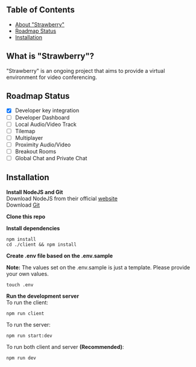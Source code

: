 ## Table of Contents
- [About "Strawberry"](#what-is-strawberry)
- [Roadmap Status](#roadmap-status)
- [Installation](#installation)

## What is "Strawberry"?
"Strawberry" is an ongoing project that aims to provide a virtual environment for video conferencing.

## Roadmap Status
- [x] Developer key integration
- [ ] Developer Dashboard
- [ ] Local Audio/Video Track
- [ ] Tilemap
- [ ] Multiplayer
- [ ] Proximity Audio/Video
- [ ] Breakout Rooms
- [ ] Global Chat and Private Chat

## Installation
**Install NodeJS and Git** <br />
Download NodeJS from their official [website](https://nodejs.org/en/) <br />
Download [Git](https://git-scm.com/downloads)

**Clone this repo** <br />

**Install dependencies** <br />
```shell
npm install
cd ./client && npm install
```

**Create .env file based on the .env.sample** <br />

**Note:** The values set on the .env.sample is just a template. Please provide your own values.
```
touch .env
```

**Run the development server** <br />
To run the client:
```
npm run client
```

To run the server:
```
npm run start:dev
```

To run both client and server **(Recommended)**:
```
npm run dev
```